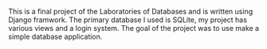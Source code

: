 This is a final project of the Laboratories of Databases and is written using Django framwork. The primary database I used is SQLite, my project has various views and a login system. The goal of the project was to use make a simple database application.
